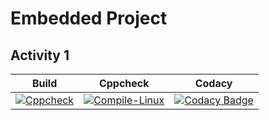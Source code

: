 # Embedded Project
## Activity 1
|Build|Cppcheck|Codacy
|:--:|:--:|:--:|
|[![Cppcheck](https://github.com/Raghavendra-Handral/embedded-project/actions/workflows/code.yml/badge.svg)](https://github.com/Raghavendra-Handral/embedded-project/actions/workflows/code.yml)|[![Compile-Linux](https://github.com/Raghavendra-Handral/embedded-project/actions/workflows/compile.yml/badge.svg)](https://github.com/Raghavendra-Handral/embedded-project/actions/workflows/compile.yml)|[![Codacy Badge](https://app.codacy.com/project/badge/Grade/598cf12391c346af8f4daefe7502fd15)](https://www.codacy.com/gh/Raghavendra-Handral/embedded-project/dashboard?utm_source=github.com&amp;utm_medium=referral&amp;utm_content=Raghavendra-Handral/embedded-project&amp;utm_campaign=Badge_Grade)


